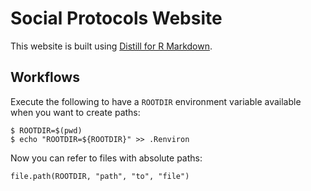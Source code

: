 # Social Protocols Website

This website is built using [Distill for R Markdown](https://rstudio.github.io/distill/).

## Workflows

Execute the following to have a `ROOTDIR` environment variable available when you want to create paths:

```
$ ROOTDIR=$(pwd)
$ echo "ROOTDIR=${ROOTDIR}" >> .Renviron
```

Now you can refer to files with absolute paths:

```
file.path(ROOTDIR, "path", "to", "file")
```
